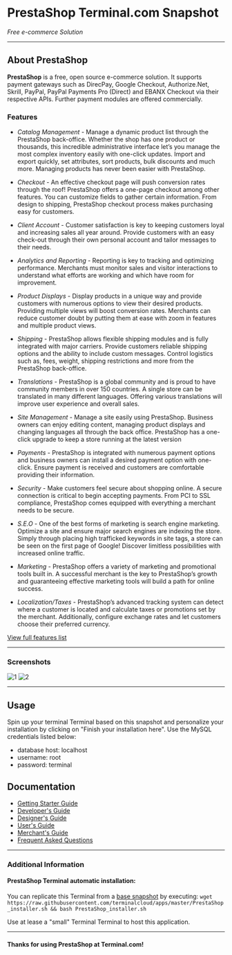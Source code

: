 # **PrestaShop** Terminal.com Snapshot
*Free e-commerce Solution*

---

## About PrestaShop
**PrestaShop** is a free, open source e-commerce solution. It supports payment gateways such as DirecPay, Google Checkout, Authorize.Net, Skrill, PayPal, PayPal Payments Pro (Direct) and EBANX Checkout via their respective APIs. Further payment modules are offered commercially.


### Features
- *Catalog Management* - Manage a dynamic product list through the PrestaShop back-office. Whether the shop has one product or thousands, this incredible administrative interface let’s you manage the most complex inventory easily with one-click updates. Import and export quickly, set attributes, sort products, bulk discounts and much more. Managing products has never been easier with PrestaShop.

- *Checkout* - An effective checkout page will push conversion rates through the roof! PrestaShop offers a one-page checkout among other features. You can customize fields to gather certain information. From design to shipping, PrestaShop checkout process makes purchasing easy for customers.

- *Client Account* - Customer satisfaction is key to keeping customers loyal and increasing sales all year around. Provide customers with an easy check-out through their own personal account and tailor messages to their needs.

- *Analytics and Reporting* - Reporting is key to tracking and optimizing performance. Merchants must monitor sales and visitor interactions to understand what efforts are working and which have room for improvement.

- *Product Displays* - Display products in a unique way and provide customers with numerous options to view their desired products. Providing multiple views will boost conversion rates. Merchants can reduce customer doubt by putting them at ease with zoom in features and multiple product views.

- *Shipping* - PrestaShop allows flexible shipping modules and is fully integrated with major carriers. Provide customers reliable shipping options and the ability to include custom messages. Control logistics such as, fees, weight, shipping restrictions and more from the PrestaShop back-office.

- *Translations* - PrestaShop is a global community and is proud to have community members in over 150 countries. A single store can be translated in many different languages. Offering various translations will improve user experience and overall sales.

- *Site Management* - Manage a site easily using PrestaShop. Business owners can enjoy editing content, managing product displays and changing languages all through the back office. PrestaShop has a one-click upgrade to keep a store running at the latest version

- *Payments* - PrestaShop is integrated with numerous payment options and business owners can install a desired payment option with one-click. Ensure payment is received and customers are comfortable providing their information.

- *Security* - Make customers feel secure about shopping online. A secure connection is critical to begin accepting payments. From PCI to SSL compliance, PrestaShop comes equipped with everything a merchant needs to be secure.

- *S.E.O* - One of the best forms of marketing is search engine marketing. Optimize a site and ensure major search engines are indexing the store. Simply through placing high trafficked keywords in site tags, a store can be seen on the first page of Google! Discover limitless possibilities with increased online traffic.

- *Marketing* - PrestaShop offers a variety of marketing and promotional tools built in. A successful merchant is the key to PrestaShop’s growth and guaranteeing effective marketing tools will build a path for online success.

- *Localization/Taxes* - PrestaShop’s advanced tracking system can detect where a customer is located and calculate taxes or promotions set by the merchant. Additionally, configure exchange rates and let customers choose their preferred currency.

[View full features list](http://www.PrestaShop.com/download/pdf/PrestaShop-Feature-List-en.pdf)

---
### Screenshots

![1](http://img-cdn.PrestaShop.com/features/en/14-1.jpg)
![2](http://img-cdn.PrestaShop.com/features/en/5-1.jpg)

---

## Usage
Spin up your terminal Terminal based on this snapshot and personalize your installation by clicking on "Finish your installation here". Use the MySQL credentials listed below:

- database host: localhost
- username: root
- password: terminal


## Documentation
- [Getting Starter Guide](http://www.PrestaShop.com/en/getting-started)
- [Developer's Guide](http://doc.PrestaShop.com/display/PS16/Developer+Guide)
- [Designer's Guide](http://doc.PrestaShop.com/display/PS15/Designer+Guide)
- [User's Guide](http://doc.PrestaShop.com/display/PS16/User+Guide)
- [Merchant's Guide](http://doc.PrestaShop.com/display/PS16/Merchant%27s+Guide)
- [Frequent Asked Questions](http://www.PrestaShop.com/en/faq)

---

### Additional Information
#### PrestaShop Terminal automatic installation:
You can replicate this Terminal from a [base snapshot](https://www.terminal.com/tiny/FzpHiTXG1K) by executing:
`wget https://raw.githubusercontent.com/terminalcloud/apps/master/PrestaShop_installer.sh && bash PrestaShop_installer.sh`

Use at lease a "small" Terminal Terminal to host this application.

---

#### Thanks for using PrestaShop at Terminal.com!
